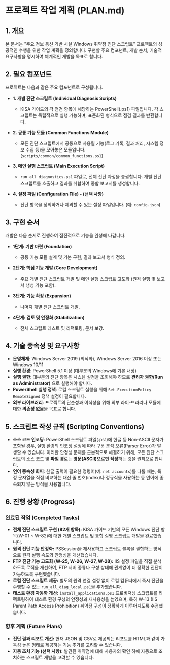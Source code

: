 # 프로젝트 작업 계획 (PLAN.md)

## 1. 개요

본 문서는 "주요 정보 통신 기반 시설 Windows 취약점 진단 스크립트" 프로젝트의 성공적인 수행을 위한 작업 계획을 정의합니다. 구현할 주요 컴포넌트, 개발 순서, 기술적 요구사항을 명시하여 체계적인 개발을 목표로 합니다.

## 2. 필요 컴포넌트

프로젝트는 다음과 같은 주요 컴포넌트로 구성됩니다.

- **1. 개별 진단 스크립트 (Individual Diagnosis Scripts)**
  - KISA 가이드의 각 점검 항목에 해당하는 PowerShell(.ps1) 파일입니다. 각 스크립트는 독립적으로 실행 가능하며, 표준화된 형식으로 점검 결과를 반환합니다.

- **2. 공통 기능 모듈 (Common Functions Module)**
  - 모든 진단 스크립트에서 공통으로 사용될 기능(로그 기록, 결과 처리, 시스템 정보 수집 등)을 모아놓은 모듈입니다. (`scripts/common/common_functions.ps1`)

- **3. 메인 실행 스크립트 (Main Execution Script)**
  - `run_all_diagnostics.ps1` 파일로, 전체 진단 과정을 총괄합니다. 개별 진단 스크립트를 호출하고 결과를 취합하여 종합 보고서를 생성합니다.

- **4. 설정 파일 (Configuration File) - (선택 사항)**
  - 진단 항목을 정의하거나 제외할 수 있는 설정 파일입니다. (예: `config.json`)

## 3. 구현 순서

개발은 다음 순서로 진행하여 점진적으로 기능을 완성해 나갑니다.

- **1단계: 기반 마련 (Foundation)**
  - 공통 기능 모듈 설계 및 기본 구현, 결과 보고서 형식 정의.

- **2단계: 핵심 기능 개발 (Core Development)**
  - 주요 개별 진단 스크립트 개발 및 메인 실행 스크립트 고도화 (원격 실행 및 보고서 생성 기능 포함).

- **3단계: 기능 확장 (Expansion)**
  - 나머지 개별 진단 스크립트 개발.

- **4단계: 검토 및 안정화 (Stabilization)**
  - 전체 스크립트 테스트 및 리팩토링, 문서 보강.

## 4. 기술 종속성 및 요구사항

- **운영체제**: Windows Server 2019 (최적화), Windows Server 2016 이상 또는 Windows 10/11
- **실행 환경**: PowerShell 5.1 이상 (대부분의 Windows에 기본 내장)
- **실행 권한**: 대부분의 진단 항목은 시스템 설정을 조회해야 하므로 **관리자 권한(Run as Administrator)** 으로 실행해야 합니다.
- **PowerShell 실행 정책**: 로컬 스크립트 실행을 위해 `Set-ExecutionPolicy RemoteSigned` 정책 설정이 필요합니다.
- **외부 라이브러리**: 프로젝트의 단순성과 이식성을 위해 외부 라이-브러리나 모듈에 대한 **의존성 없음**을 목표로 합니다.

## 5. 스크립트 작성 규칙 (Scripting Conventions)

- **소스 코드 인코딩**: PowerShell 스크립트 파일(.ps1)에 한글 등 Non-ASCII 문자가 포함될 경우, 실행 환경의 인코딩 설정에 따라 구문 분석 오류(Parser Error)가 발생할 수 있습니다. 이러한 안정성 문제를 근본적으로 해결하기 위해, 모든 진단 스크립트의 소스 코드 및 **파일 경로**는 **영문(ASCII)으로만 작성**하는 것을 원칙으로 합니다.
- **언어 종속성 회피**: 한글 출력이 필요한 명령어(예: `net accounts`)를 다룰 때는, 특정 문자열을 직접 비교하는 대신 줄 번호(index)나 정규식을 사용하는 등 언어에 종속되지 않는 방식을 사용합니다.

## 6. 진행 상황 (Progress)

### 완료된 작업 (Completed Tasks)

- **전체 진단 스크립트 구현 (82개 항목):** KISA 가이드 기반의 모든 Windows 진단 항목(W-01 ~ W-82)에 대한 개별 스크립트 및 통합 실행 스크립트 개발을 완료했습니다.
- **원격 진단 기능 안정화:** PSSession을 재사용하고 스크립트 블록을 결합하는 방식으로 원격 실행 속도와 안정성을 개선했습니다.
- **FTP 진단 기능 고도화 (W-25, W-26, W-27, W-28):** IIS 설정 파일을 직접 분석하도록 로직을 개선하여, FTP 서버 종류나 구성 상태에 관계없이 더 정확한 진단이 가능하도록 구현했습니다.
- **로컬 진단 스크립트 제공:** 별도의 원격 연결 설정 없이 로컬 컴퓨터에서 즉시 진단을 수행할 수 있는 `run_all_diag_local.ps1`을 추가했습니다.
- **테스트 환경 자동화 개선:** `install_applications.ps1` 프로비저닝 스크립트를 리팩토링하여 테스트 환경 구성의 안정성과 재사용성을 높였으며, 특히 W-13 (IIS Parent Path Access Prohibition) 취약점 구성이 정확하게 이루어지도록 수정했습니다.

### 향후 계획 (Future Plans)

- **진단 결과 리포트 개선:** 현재 JSON 및 CSV로 제공되는 리포트를 HTML과 같이 가독성 높은 형태로 제공하는 기능 추가를 고려할 수 있습니다.
- **자동 조치 기능 (선택 사항):** 발견된 취약점에 대해 사용자의 확인 하에 자동으로 조치하는 스크립트 개발을 고려할 수 있습니다.